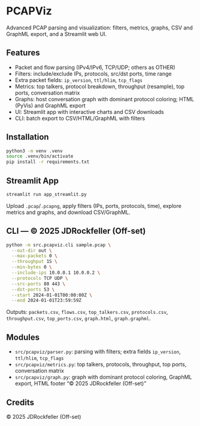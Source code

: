 # PCAPViz

Advanced PCAP parsing and visualization: filters, metrics, graphs, CSV and GraphML export, and a Streamlit web UI.

## Features
- Packet and flow parsing (IPv4/IPv6, TCP/UDP; others as OTHER)
- Filters: include/exclude IPs, protocols, src/dst ports, time range
- Extra packet fields: `ip_version`, `ttl/hlim`, `tcp_flags`
- Metrics: top talkers, protocol breakdown, throughput (resample), top ports, conversation matrix
- Graphs: host conversation graph with dominant protocol coloring; HTML (PyVis) and GraphML export
- UI: Streamlit app with interactive charts and CSV downloads
- CLI: batch export to CSV/HTML/GraphML with filters

## Installation

```bash
python3 -m venv .venv
source .venv/bin/activate
pip install -r requirements.txt
```

## Streamlit App

```bash
streamlit run app_streamlit.py
```

Upload `.pcap`/`.pcapng`, apply filters (IPs, ports, protocols, time), explore metrics and graphs, and download CSV/GraphML.

## CLI — © 2025 JDRockfeller (Off-set)

```bash
python -m src.pcapviz.cli sample.pcap \
  --out-dir out \
  --max-packets 0 \
  --throughput 1S \
  --min-bytes 0 \
  --include-ips 10.0.0.1 10.0.0.2 \
  --protocols TCP UDP \
  --src-ports 80 443 \
  --dst-ports 53 \
  --start 2024-01-01T00:00:00Z \
  --end 2024-01-01T23:59:59Z
```

Outputs: `packets.csv`, `flows.csv`, `top_talkers.csv`, `protocols.csv`, `throughput.csv`, `top_ports.csv`, `graph.html`, `graph.graphml`.

## Modules
- `src/pcapviz/parser.py`: parsing with filters; extra fields `ip_version`, `ttl/hlim`, `tcp_flags`
- `src/pcapviz/metrics.py`: top talkers, protocols, throughput, top ports, conversation matrix
- `src/pcapviz/graph.py`: graph with dominant protocol coloring, GraphML export, HTML footer “© 2025 JDRockfeller (Off-set)”

## Credits
© 2025 JDRockfeller (Off-set)
